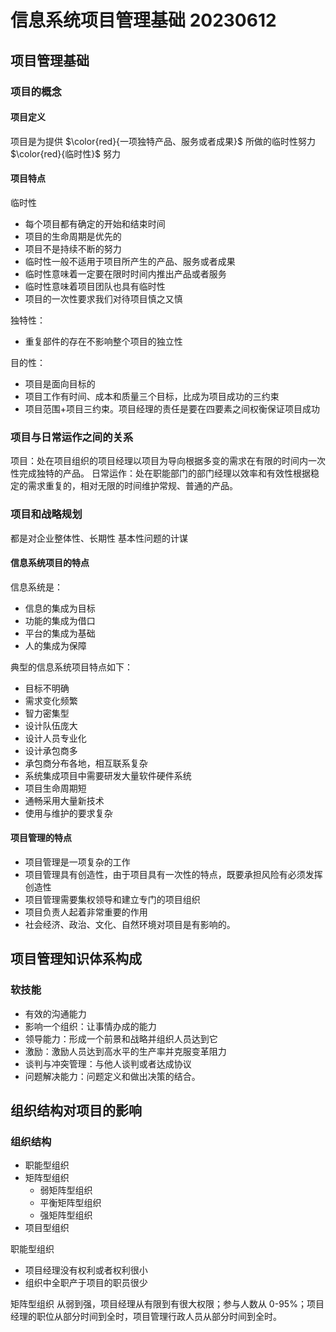 # 信息系统项目管理基础 20230612

## 项目管理基础

### 项目的概念

#### 项目定义

项目是为提供 $\color{red}{一项独特产品、服务或者成果}$ 所做的临时性努力 $\color{red}{临时性}$ 努力

#### 项目特点

临时性

- 每个项目都有确定的开始和结束时间
- 项目的生命周期是优先的
- 项目不是持续不断的努力
- 临时性一般不适用于项目所产生的产品、服务或者成果
- 临时性意味着一定要在限时时间内推出产品或者服务
- 临时性意味着项目团队也具有临时性
- 项目的一次性要求我们对待项目慎之又慎

独特性：

- 重复部件的存在不影响整个项目的独立性

目的性：

- 项目是面向目标的
- 项目工作有时间、成本和质量三个目标，比成为项目成功的三约束
- 项目范围+项目三约束。项目经理的责任是要在四要素之间权衡保证项目成功

### 项目与日常运作之间的关系

项目：处在项目组织的项目经理以项目为导向根据多变的需求在有限的时间内一次性完成独特的产品。
日常运作：处在职能部门的部门经理以效率和有效性根据稳定的需求重复的，相对无限的时间维护常规、普通的产品。

### 项目和战略规划

都是对企业整体性、长期性
基本性问题的计谋

#### 信息系统项目的特点

信息系统是：

- 信息的集成为目标
- 功能的集成为借口
- 平台的集成为基础
- 人的集成为保障

典型的信息系统项目特点如下：

- 目标不明确
- 需求变化频繁
- 智力密集型
- 设计队伍庞大
- 设计人员专业化
- 设计承包商多
- 承包商分布各地，相互联系复杂
- 系统集成项目中需要研发大量软件硬件系统
- 项目生命周期短
- 通畅采用大量新技术
- 使用与维护的要求复杂

#### 项目管理的特点

- 项目管理是一项复杂的工作
- 项目管理具有创造性，由于项目具有一次性的特点，既要承担风险有必须发挥创造性
- 项目管理需要集权领导和建立专门的项目组织
- 项目负责人起着非常重要的作用
- 社会经济、政治、文化、自然环境对项目是有影响的。

## 项目管理知识体系构成

### 软技能

- 有效的沟通能力
- 影响一个组织：让事情办成的能力
- 领导能力：形成一个前景和战略并组织人员达到它
- 激励：激励人员达到高水平的生产率并克服变革阻力
- 谈判与冲突管理：与他人谈判或者达成协议
- 问题解决能力：问题定义和做出决策的结合。

## 组织结构对项目的影响

### 组织结构

- 职能型组织
- 矩阵型组织
  - 弱矩阵型组织
  - 平衡矩阵型组织
  - 强矩阵型组织
- 项目型组织

职能型组织

- 项目经理没有权利或者权利很小
- 组织中全职产于项目的职员很少

矩阵型组织
从弱到强，项目经理从有限到有很大权限；参与人数从 0-95%；项目经理的职位从部分时间到全时，项目管理行政人员从部分时间到全时。
